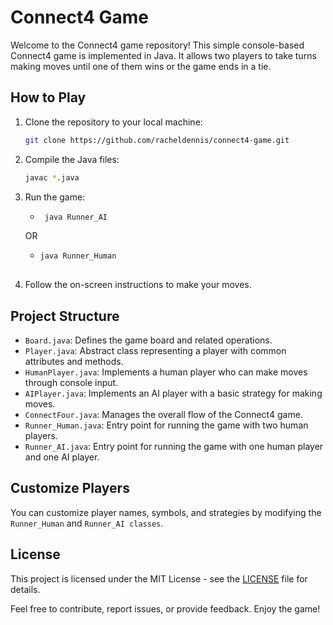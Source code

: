 # Connect4 Game

Welcome to the Connect4 game repository! This simple console-based Connect4 game is implemented in Java. It allows two players to take turns making moves until one of them wins or the game ends in a tie.

## How to Play

1. Clone the repository to your local machine:

   ```bash
   git clone https://github.com/racheldennis/connect4-game.git

2. Compile the Java files:
    ```bash
    javac *.java
    
3. Run the game:

      * ```bash
         java Runner_AI
      OR
     * ```bash
       java Runner_Human
    
3. Follow the on-screen instructions to make your moves.

## Project Structure

  * `Board.java`: Defines the game board and related operations.
  * `Player.java`: Abstract class representing a player with common attributes and methods.
  * `HumanPlayer.java`: Implements a human player who can make moves through console input.
  * `AIPlayer.java`: Implements an AI player with a basic strategy for making moves.
  * `ConnectFour.java`: Manages the overall flow of the Connect4 game.
  * `Runner_Human.java`: Entry point for running the game with two human players.
  * `Runner_AI.java`: Entry point for running the game with one human player and one AI player.

## Customize Players

You can customize player names, symbols, and strategies by modifying the `Runner_Human` and `Runner_AI classes`.

## License

This project is licensed under the MIT License - see the [LICENSE](LICENSE) file for details.

Feel free to contribute, report issues, or provide feedback. Enjoy the game!

